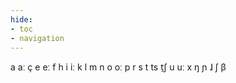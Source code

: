 ```yaml
---
hide:
- toc
- navigation
---
```

a
aː
ç
e
eː
f
h
i
iː
k
l
m
n
o
oː
p
r
s
t
ts
t̠ʃ
u
uː
x
ŋ
ɲ
ɺ
ʃ
β
